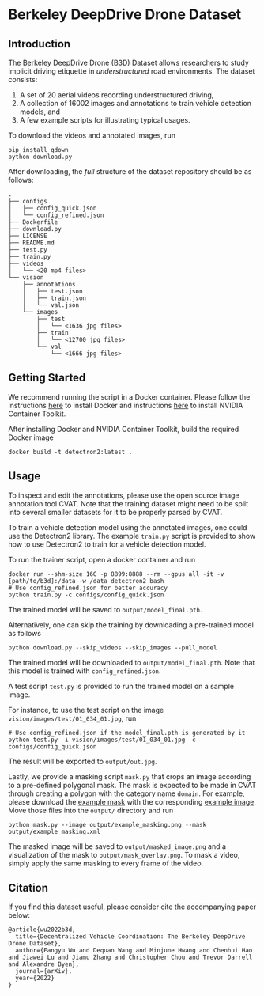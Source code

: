 # Berkeley DeepDrive Drone Dataset

## Introduction

The Berkeley DeepDrive Drone (B3D) Dataset allows researchers to study implicit driving etiquette in *understructured* road environments.
The dataset consists:
1. A set of 20 aerial videos recording understructured driving,
2. A collection of 16002 images and annotations to train vehicle detection models, and
3. A few example scripts for illustrating typical usages.

To download the videos and annotated images, run
```
pip install gdown
python download.py
```

After downloading, the *full* structure of the dataset repository should be as follows:
```
.
├── configs
│   ├── config_quick.json
│   └── config_refined.json
├── Dockerfile
├── download.py
├── LICENSE
├── README.md
├── test.py
├── train.py
├── videos
│   └── <20 mp4 files>
└── vision
    ├── annotations
    │   ├── test.json
    │   ├── train.json
    │   └── val.json
    └── images
        ├── test
        │   └── <1636 jpg files>
        ├── train
        │   └── <12700 jpg files>
        └── val
            └── <1666 jpg files>
```

## Getting Started
We recommend running the script in a Docker container.
Please follow the instructions [here](https://docs.docker.com/engine/install/) to install Docker and 
instructions [here](https://github.com/NVIDIA/nvidia-docker) to install NVIDIA Container Toolkit.

After installing Docker and NVIDIA Container Toolkit, build the required Docker image
```
docker build -t detectron2:latest .
```

## Usage
To inspect and edit the annotations, please use the open source image annotation tool CVAT. 
Note that the training dataset might need to be split into several smaller datasets for it to be properly parsed by CVAT.

To train a vehicle detection model using the annotated images, one could use the Detectron2 library.
The example `train.py` script is provided to show how to use Detectron2 to train for a vehicle detection model.

To run the trainer script, open a docker container and run
```
docker run --shm-size 16G -p 8899:8888 --rm --gpus all -it -v [path/to/b3d]:/data -w /data detectron2 bash
# Use config_refined.json for better accuracy
python train.py -c configs/config_quick.json
```
The trained model will be saved to `output/model_final.pth`.

Alternatively, one can skip the training by downloading a pre-trained model as follows
```
python download.py --skip_videos --skip_images --pull_model
```
The trained model will be downloaded to `output/model_final.pth`.
Note that this model is trained with `config_refined.json`.

A test script `test.py` is provided to run the trained model on a sample image.

For instance, to use the test script on the image `vision/images/test/01_034_01.jpg`, run
```
# Use config_refined.json if the model_final.pth is generated by it
python test.py -i vision/images/test/01_034_01.jpg -c configs/config_quick.json
```
The result will be exported to `output/out.jpg`.

Lastly, we provide a masking script `mask.py` that crops an image according to a pre-defined polygonal mask.
The mask is expected to be made in CVAT through creating a polygon with the category name `domain`.
For example, please download the 
[example mask](https://drive.google.com/file/d/1JdOlkYjYV_lI79tDA79WhXseun61E6SM/view?usp=sharing) with the corresponding 
[example image](https://drive.google.com/file/d/1xOHCyKPunfHpzbr64n5oB8rNS6vz-fpM/view?usp=sharing).
Move those files into the `output/` directory and run
```
python mask.py --image output/example_masking.png --mask output/example_masking.xml
```
The masked image will be saved to `output/masked_image.png` and a visualization of the mask to `output/mask_overlay.png`.
To mask a video, simply apply the same masking to every frame of the video.

## Citation
If you find this dataset useful, please consider cite the accompanying paper below:
```
@article{wu2022b3d,
  title={Decentralized Vehicle Coordination: The Berkeley DeepDrive Drone Dataset},
  author={Fangyu Wu and Dequan Wang and Minjune Hwang and Chenhui Hao and Jiawei Lu and Jiamu Zhang and Christopher Chou and Trevor Darrell and Alexandre Byen},
  journal={arXiv},
  year={2022}
}
```
